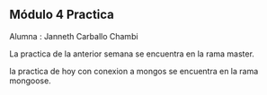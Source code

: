 ## Módulo 4 Practica 

Alumna : Janneth Carballo Chambi 

La practica de la anterior semana se encuentra en la rama master. 

la practica de hoy con conexion a mongos se encuentra en la rama mongoose.
